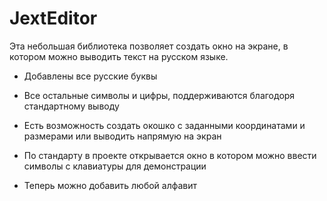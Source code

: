 # JextEditor

Эта небольшая библиотека позволяет создать окно на экране, в котором можно выводить текст на русском языке.

- Добавлены все русские буквы

- Все остальные символы и цифры, поддерживаются благодоря стандартному выводу

- Есть возможность создать окошко с заданными координатами и размерами или выводить напрямую на экран

- По стандарту в проекте открывается окно в котором можно ввести символы с клавиатуры для демонстрации

- Теперь можно добавить любой алфавит